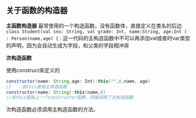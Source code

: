 ## 关于函数的构造器

**主函数构造器**
最常使用的一个构造函数，没有函数体，直接定义在类名的后边
``class Student(val sno: String, val grade: Int, name:String, age:Int ) : Person(name,age) {``
:
这一代码的主构造函数中不可以再添加val或者时var类型的声明，因为会自动生成为字段，和父类的字段相冲突

**次构造函数**

使用construct来定义的
```java 
constructor(name: String,age: Int):this("",0,name, age)
//    该this是指主构造函数
constructor(name: String):this(name,0)
//该this是指上一个constructor函数，间接调用了主构造函数
```
次构造函数必须调用主构造函数的方法。